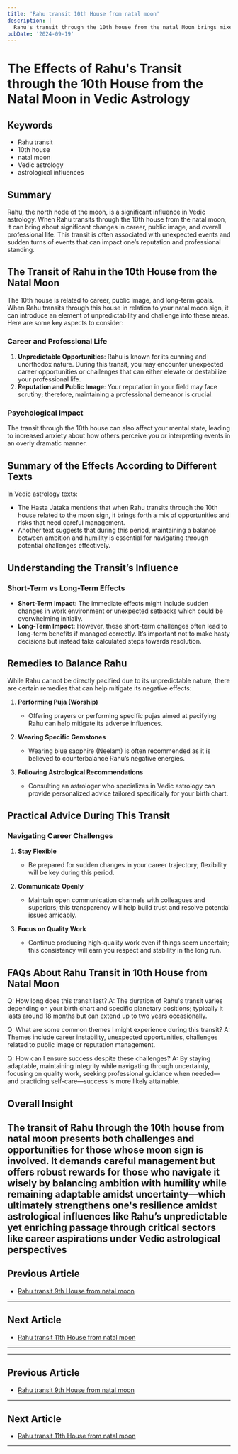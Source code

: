 ```yaml
---
title: 'Rahu transit 10th House from natal moon'
description: |
  Rahu's transit through the 10th house from the natal Moon brings mixed results. The individual may experience professional challenges, black magic, and potential danger to life. There may be property losses and confusion in decision-making.
pubDate: '2024-09-19'
---
```


# The Effects of Rahu's Transit through the 10th House from the Natal Moon in Vedic Astrology

## Keywords
- Rahu transit
- 10th house
- natal moon
- Vedic astrology
- astrological influences

## Summary
Rahu, the north node of the moon, is a significant influence in Vedic astrology. When Rahu transits through the 10th house from the natal moon, it can bring about significant changes in career, public image, and overall professional life. This transit is often associated with unexpected events and sudden turns of events that can impact one’s reputation and professional standing.

## The Transit of Rahu in the 10th House from the Natal Moon

The 10th house is related to career, public image, and long-term goals. When Rahu transits through this house in relation to your natal moon sign, it can introduce an element of unpredictability and challenge into these areas. Here are some key aspects to consider:

### Career and Professional Life
1. **Unpredictable Opportunities**: Rahu is known for its cunning and unorthodox nature. During this transit, you may encounter unexpected career opportunities or challenges that can either elevate or destabilize your professional life.
2. **Reputation and Public Image**: Your reputation in your field may face scrutiny; therefore, maintaining a professional demeanor is crucial.

### Psychological Impact
The transit through the 10th house can also affect your mental state, leading to increased anxiety about how others perceive you or interpreting events in an overly dramatic manner.

## Summary of the Effects According to Different Texts

In Vedic astrology texts:
- The Hasta Jataka mentions that when Rahu transits through the 10th house related to the moon sign, it brings forth a mix of opportunities and risks that need careful management.
- Another text suggests that during this period, maintaining a balance between ambition and humility is essential for navigating through potential challenges effectively.

## Understanding the Transit’s Influence

### Short-Term vs Long-Term Effects
- **Short-Term Impact**: The immediate effects might include sudden changes in work environment or unexpected setbacks which could be overwhelming initially.
- **Long-Term Impact**: However, these short-term challenges often lead to long-term benefits if managed correctly. It’s important not to make hasty decisions but instead take calculated steps towards resolution.

## Remedies to Balance Rahu

While Rahu cannot be directly pacified due to its unpredictable nature, there are certain remedies that can help mitigate its negative effects:

1. **Performing Puja (Worship)**
   - Offering prayers or performing specific pujas aimed at pacifying Rahu can help mitigate its adverse influences.

2. **Wearing Specific Gemstones**
   - Wearing blue sapphire (Neelam) is often recommended as it is believed to counterbalance Rahu’s negative energies.

3. **Following Astrological Recommendations**
   - Consulting an astrologer who specializes in Vedic astrology can provide personalized advice tailored specifically for your birth chart.

## Practical Advice During This Transit

### Navigating Career Challenges
1. **Stay Flexible**
   - Be prepared for sudden changes in your career trajectory; flexibility will be key during this period.
   
2. **Communicate Openly**
   - Maintain open communication channels with colleagues and superiors; this transparency will help build trust and resolve potential issues amicably.

3. **Focus on Quality Work**
   - Continue producing high-quality work even if things seem uncertain; this consistency will earn you respect and stability in the long run.

## FAQs About Rahu Transit in 10th House from Natal Moon

Q: How long does this transit last?
A: The duration of Rahu's transit varies depending on your birth chart and specific planetary positions; typically it lasts around 18 months but can extend up to two years occasionally.

Q: What are some common themes I might experience during this transit?
A: Themes include career instability, unexpected opportunities, challenges related to public image or reputation management.

Q: How can I ensure success despite these challenges?
A: By staying adaptable, maintaining integrity while navigating through uncertainty, focusing on quality work, seeking professional guidance when needed—and practicing self-care—success is more likely attainable.


## Overall Insight

The transit of Rahu through the 10th house from natal moon presents both challenges and opportunities for those whose moon sign is involved. It demands careful management but offers robust rewards for those who navigate it wisely by balancing ambition with humility while remaining adaptable amidst uncertainty—which ultimately strengthens one's resilience amidst astrological influences like Rahu’s unpredictable yet enriching passage through critical sectors like career aspirations under Vedic astrological perspectives
---

## Previous Article
- [Rahu transit 9th House from natal moon](200809_Rahu_transit_9th_House_from_natal_moon.md)

---

## Next Article
- [Rahu transit 11th House from natal moon](200811_Rahu_transit_11th_House_from_natal_moon.md)

---
---

## Previous Article
- [Rahu transit 9th House from natal moon](200809_Rahu_transit_9th_House_from_natal_moon.md)

---

## Next Article
- [Rahu transit 11th House from natal moon](200811_Rahu_transit_11th_House_from_natal_moon.md)

---
